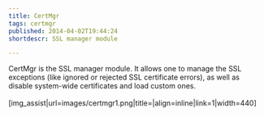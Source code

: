 ```yaml
---
title: CertMgr
tags: certmgr
published: 2014-04-02T19:44:24
shortdescr: SSL manager module

---
```


CertMgr is the SSL manager module. It allows one to manage the SSL
exceptions (like ignored or rejected SSL certificate errors), as well as
disable system-wide certificates and load custom ones.\
\
\[img\_assist|url=images/certmgr1.png|title=|align=inline|link=1|width=440\]